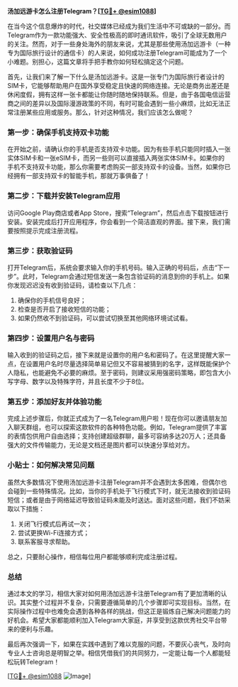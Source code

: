 **汤加远游卡怎么注册Telegram？[[TG💪+ @esim1088](https://t.me/s/esim1088)]**

在当今这个信息爆炸的时代，社交媒体已经成为我们生活中不可或缺的一部分。而Telegram作为一款功能强大、安全性极高的即时通讯软件，吸引了全球无数用户的关注。然而，对于一些身处海外的朋友来说，尤其是那些使用汤加远游卡（一种专为国际旅行设计的通信卡）的人来说，如何成功注册Telegram可能成为了一个小难题。别担心，这篇文章将手把手教你如何轻松搞定这个问题。

首先，让我们来了解一下什么是汤加远游卡。这是一张专门为国际旅行者设计的SIM卡，它能够帮助用户在国外享受稳定且快速的网络连接。无论是商务出差还是休闲度假，拥有这样一张卡都能让你随时随地保持联系。但是，由于各国电信运营商之间的差异以及国际漫游政策的不同，有时可能会遇到一些小麻烦，比如无法正常注册某些应用或服务。那么，针对这种情况，我们应该怎么做呢？

### 第一步：确保手机支持双卡功能

在开始之前，请确认你的手机是否支持双卡功能。因为有些手机只能同时插入一张实体SIM卡和一张eSIM卡，而另一些则可以直接插入两张实体SIM卡。如果你的手机不支持双卡功能，那么你需要考虑购买一部支持双卡的设备。当然，如果你已经拥有一部支持双卡的智能手机，那就万事俱备了！

### 第二步：下载并安装Telegram应用

访问Google Play商店或者App Store，搜索“Telegram”，然后点击下载按钮进行安装。安装完成后打开应用程序，你会看到一个简洁直观的界面。接下来，我们需要按照提示完成注册流程。

### 第三步：获取验证码

打开Telegram后，系统会要求输入你的手机号码。输入正确的号码后，点击“下一步”。此时，Telegram会通过短信发送一条包含验证码的消息到你的手机上。如果你发现迟迟没有收到验证码，请检查以下几点：

1. 确保你的手机信号良好；
2. 检查是否开启了接收短信的功能；
3. 如果仍然收不到验证码，可以尝试切换至其他网络环境试试看。

### 第四步：设置用户名与密码

输入收到的验证码之后，接下来就是设置你的用户名和密码了。在这里提醒大家一点，在设置用户名时尽量选择简单易记但又不容易被猜到的名字，这样既能保护个人隐私，也能避免不必要的麻烦。至于密码，则建议采用强密码策略，即包含大小写字母、数字以及特殊字符，并且长度不少于8位。

### 第五步：添加好友并体验功能

完成上述步骤后，你就正式成为了一名Telegram用户啦！现在你可以邀请朋友加入聊天群组，也可以探索这款软件的各种特色功能。例如，Telegram提供了丰富的表情包供用户自由选择；支持创建超级群聊，最多可容纳多达20万人；还具备强大的文件传输能力，无论是文档还是图片都可以快速分享给对方。

### 小贴士：如何解决常见问题

虽然大多数情况下使用汤加远游卡注册Telegram并不会遇到太多困难，但偶尔也会碰到一些特殊情况。比如，当你的手机处于飞行模式下时，就无法接收到验证码短信；或者是由于网络延迟导致验证码未能及时送达。面对这些问题，我们不妨采取以下措施：

1. 关闭飞行模式后再试一次；
2. 尝试更换Wi-Fi连接方式；
3. 联系客服寻求帮助。

总之，只要耐心操作，相信每位用户都能够顺利完成注册过程。

### 总结

通过本文的学习，相信大家对如何用汤加远游卡注册Telegram有了更加清晰的认识。其实整个过程并不复杂，只需要遵循简单的几个步骤即可实现目标。当然，在实际操作过程中也难免会遇到各种各样的挑战，但这正是锻炼自己解决问题能力的好机会。希望大家都能顺利加入Telegram大家庭，并享受到这款优秀社交平台带来的便利与乐趣。

最后再次强调一下，如果在实践中遇到了难以克服的问题，不要灰心丧气，及时向专业人士咨询总是明智之举。相信凭借我们的共同努力，一定能让每一个人都能轻松玩转Telegram！

[[TG💪+ @esim1088](https://t.me/s/esim1088) ![Image](https://i.postimg.cc/4NQfJmqS/Snipaste-2025-05-13-00-14-12.png)]
